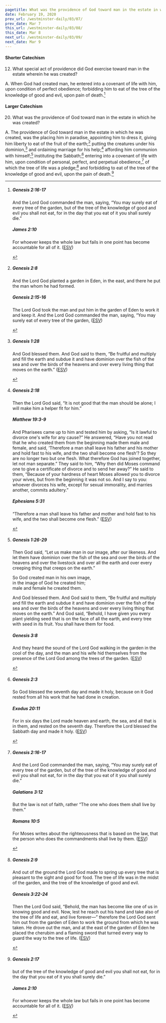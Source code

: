 ```yaml
---
pagetitle: What was the providence of God toward man in the estate in which he was created?
date: February 19, 2020
prev_url: /westminster-daily/03/07/
prev_date: Mar 7
this_url: /westminster-daily/03/08/
this_date: Mar 8
next_url: /westminster-daily/03/09/
next_date: Mar 9
---
```


#### Shorter Catechism

12. What special act of providence did God exercise toward man in the estate wherein he was created?

A. When God had created man, he entered into a covenant of life with him, upon condition of perfect obedience; forbidding him to eat of the tree of the knowledge of good and evil, upon pain of death.[^fnref:wsc1]


[^fnref:wsc1]: <div class="esv"><h5>Genesis 2:16-17</h5> <div class="esv-text"><p id="p01002016.01-1">And the <span class="small-caps">Lord</span> God commanded the man, saying, &#8220;You may surely eat of every tree of the garden, but of the tree of the knowledge of good and evil you shall not eat, for in the day that you eat of it you shall surely die.&#8221;</p> </div><h5>James 2:10</h5> <div class="esv-text"><p id="p59002010.01-2">For whoever keeps the whole law but fails in one point has become accountable for all of it.  (<a href="http://www.esv.org" class="copyright">ESV</a>)</p> </div> </div>


#### Larger Catechism

20. What was the providence of God toward man in the estate in which he was created?

A. The providence of God toward man in the estate in which he was created, was the placing him in paradise, appointing him to dress it, giving him liberty to eat of the fruit of the earth;[^fnref:wlc1] putting the creatures under his dominion,[^fnref:wlc2] and ordaining marriage for his help;[^fnref:wlc3] affording him communion with himself;[^fnref:wlc4] instituting the Sabbath;[^fnref:wlc5] entering into a covenant of life with him, upon condition of personal, perfect, and perpetual obedience,[^fnref:wlc6] of which the tree of life was a pledge;[^fnref:wlc7] and forbidding to eat of the tree of the knowledge of good and evil, upon the pain of death.[^fnref:wlc8]


[^fnref:wlc1]: <div class="esv"><h5>Genesis 2:8</h5> <div class="esv-text"><p id="p01002008.01-1">And the <span class="small-caps">Lord</span> God planted a garden in Eden, in the east, and there he put the man whom he had formed.</p> </div><h5>Genesis 2:15-16</h5> <div class="esv-text"><p id="p01002015.01-2">The <span class="small-caps">Lord</span> God took the man and put him in the garden of Eden to work it and keep it. And the <span class="small-caps">Lord</span> God commanded the man, saying, &#8220;You may surely eat of every tree of the garden,  (<a href="http://www.esv.org" class="copyright">ESV</a>)</p> </div> </div>

[^fnref:wlc2]: <div class="esv"><h5>Genesis 1:28</h5> <div class="esv-text"><p id="p01001028.01-1">And God blessed them. And God said to them, &#8220;Be fruitful and multiply and fill the earth and subdue it and have dominion over the fish of the sea and over the birds of the heavens and over every living thing that moves on the earth.&#8221;  (<a href="http://www.esv.org" class="copyright">ESV</a>)</p> </div> </div>

[^fnref:wlc3]: <div class="esv"><h5>Genesis 2:18</h5> <div class="esv-text"><p id="p01002018.01-1">Then the <span class="small-caps">Lord</span> God said, &#8220;It is not good that the man should be alone; I will make him a helper fit for him.&#8221;</p> </div><h5>Matthew 19:3-9</h5> <div class="esv-text"><p id="p40019003.01-2">And Pharisees came up to him and tested him by asking, &#8220;Is it lawful to divorce one's wife for any cause?&#8221; He answered, <span class="woc">&#8220;Have you not read that he who created them from the beginning made them male and female,</span> <span class="woc">and said, &#8216;Therefore a man shall leave his father and his mother and hold fast to his wife, and the two shall become one flesh&#8217;?</span> <span class="woc">So they are no longer two but one flesh. What therefore God has joined together, let not man separate.&#8221;</span> They said to him, &#8220;Why then did Moses command one to give a certificate of divorce and to send her away?&#8221; He said to them, <span class="woc">&#8220;Because of your hardness of heart Moses allowed you to divorce your wives, but from the beginning it was not so.</span> <span class="woc">And I say to you: whoever divorces his wife, except for sexual immorality, and marries another, commits adultery.&#8221;</span></p> </div><h5>Ephesians 5:31</h5> <div class="esv-text"><p id="p49005031.01-3">&#8220;Therefore a man shall leave his father and mother and hold fast to his wife, and the two shall become one flesh.&#8221;  (<a href="http://www.esv.org" class="copyright">ESV</a>)</p> </div> </div>

[^fnref:wlc4]: <div class="esv"><h5>Genesis 1:26-29</h5> <div class="esv-text"><p id="p01001026.01-1">Then God said, &#8220;Let us make man in our image, after our likeness. And let them have dominion over the fish of the sea and over the birds of the heavens and over the livestock and over all the earth and over every creeping thing that creeps on the earth.&#8221;</p>  <div class="block-indent"> <p class="line-group" id="p01001027.01-1">So God created man in his own image,<br /> <span class="indent"></span>in the image of God he created him;<br /> <span class="indent"></span>male and female he created them.</p> </div>  <p id="p01001028.01-1">And God blessed them. And God said to them, &#8220;Be fruitful and multiply and fill the earth and subdue it and have dominion over the fish of the sea and over the birds of the heavens and over every living thing that moves on the earth.&#8221; And God said, &#8220;Behold, I have given you every plant yielding seed that is on the face of all the earth, and every tree with seed in its fruit. You shall have them for food.</p> </div><h5>Genesis 3:8</h5> <div class="esv-text"><p id="p01003008.01-2">And they heard the sound of the <span class="small-caps">Lord</span> God walking in the garden in the cool of the day, and the man and his wife hid themselves from the presence of the <span class="small-caps">Lord</span> God among the trees of the garden.  (<a href="http://www.esv.org" class="copyright">ESV</a>)</p> </div> </div>

[^fnref:wlc5]: <div class="esv"><h5>Genesis 2:3</h5> <div class="esv-text"><p id="p01002003.01-1">So God blessed the seventh day and made it holy, because on it God rested from all his work that he had done in creation.</p> </div><h5>Exodus 20:11</h5> <div class="esv-text"><p id="p02020011.01-2">For in six days the <span class="small-caps">Lord</span> made heaven and earth, the sea, and all that is in them, and rested on the seventh day. Therefore the <span class="small-caps">Lord</span> blessed the Sabbath day and made it holy.  (<a href="http://www.esv.org" class="copyright">ESV</a>)</p> </div> </div>

[^fnref:wlc6]: <div class="esv"><h5>Genesis 2:16-17</h5> <div class="esv-text"><p id="p01002016.01-1">And the <span class="small-caps">Lord</span> God commanded the man, saying, &#8220;You may surely eat of every tree of the garden, but of the tree of the knowledge of good and evil you shall not eat, for in the day that you eat of it you shall surely die.&#8221;</p> </div><h5>Galatians 3:12</h5> <div class="esv-text"><p id="p48003012.01-2">But the law is not of faith, rather &#8220;The one who does them shall live by them.&#8221;</p> </div><h5>Romans 10:5</h5> <div class="esv-text"> <p id="p45010005.07-3">For Moses writes about the righteousness that is based on the law, that the person who does the commandments shall live by them.  (<a href="http://www.esv.org" class="copyright">ESV</a>)</p> </div> </div>

[^fnref:wlc7]: <div class="esv"><h5>Genesis 2:9</h5> <div class="esv-text"><p id="p01002009.01-1">And out of the ground the <span class="small-caps">Lord</span> God made to spring up every tree that is pleasant to the sight and good for food. The tree of life was in the midst of the garden, and the tree of the knowledge of good and evil.</p> </div><h5>Genesis 3:22-24</h5> <div class="esv-text"><p id="p01003022.01-2">Then the <span class="small-caps">Lord</span> God said, &#8220;Behold, the man has become like one of us in knowing good and evil. Now, lest he reach out his hand and take also of the tree of life and eat, and live forever&#8212;&#8221; therefore the <span class="small-caps">Lord</span> God sent him out from the garden of Eden to work the ground from which he was taken. He drove out the man, and at the east of the garden of Eden he placed the cherubim and a flaming sword that turned every way to guard the way to the tree of life.  (<a href="http://www.esv.org" class="copyright">ESV</a>)</p> </div> </div>

[^fnref:wlc8]: <div class="esv"><h5>Genesis 2:17</h5> <div class="esv-text"><p id="p01002017.01-1">but of the tree of the knowledge of good and evil you shall not eat, for in the day that you eat of it you shall surely die.&#8221;</p> </div><h5>James 2:10</h5> <div class="esv-text"><p id="p59002010.01-2">For whoever keeps the whole law but fails in one point has become accountable for all of it.  (<a href="http://www.esv.org" class="copyright">ESV</a>)</p> </div> </div>


